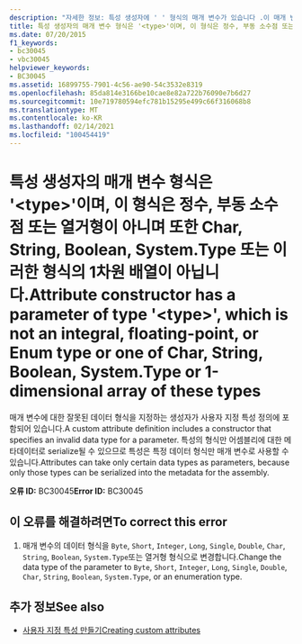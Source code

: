```yaml
---
description: "자세한 정보: 특성 생성자에 ' ' 형식의 매개 변수가 있습니다 .이 매개 변수는 <type> 정수, 부동 소수점 또는 열거형 형식이 나 Char, String, Boolean, system.string 또는 이러한 형식의 1 차원 배열 중 하나가 아닙니다."
title: 특성 생성자의 매개 변수 형식은 '<type>'이며, 이 형식은 정수, 부동 소수점 또는 열거형이 아니며 또한 Char, String, Boolean, System.Type 또는 이러한 형식의 1차원 배열이 아닙니다.
ms.date: 07/20/2015
f1_keywords:
- bc30045
- vbc30045
helpviewer_keywords:
- BC30045
ms.assetid: 16899755-7901-4c56-ae90-54c3532e8319
ms.openlocfilehash: 85da814e3166be10cae8e82a722b76090e7b6d27
ms.sourcegitcommit: 10e719780594efc781b15295e499c66f316068b8
ms.translationtype: MT
ms.contentlocale: ko-KR
ms.lasthandoff: 02/14/2021
ms.locfileid: "100454419"
---
```

# <a name="attribute-constructor-has-a-parameter-of-type-type-which-is-not-an-integral-floating-point-or-enum-type-or-one-of-char-string-boolean-systemtype-or-1-dimensional-array-of-these-types"></a><span data-ttu-id="a84be-103">특성 생성자의 매개 변수 형식은 '\<type>'이며, 이 형식은 정수, 부동 소수점 또는 열거형이 아니며 또한 Char, String, Boolean, System.Type 또는 이러한 형식의 1차원 배열이 아닙니다.</span><span class="sxs-lookup"><span data-stu-id="a84be-103">Attribute constructor has a parameter of type '\<type>', which is not an integral, floating-point, or Enum type or one of Char, String, Boolean, System.Type or 1-dimensional array of these types</span></span>

<span data-ttu-id="a84be-104">매개 변수에 대한 잘못된 데이터 형식을 지정하는 생성자가 사용자 지정 특성 정의에 포함되어 있습니다.</span><span class="sxs-lookup"><span data-stu-id="a84be-104">A custom attribute definition includes a constructor that specifies an invalid data type for a parameter.</span></span> <span data-ttu-id="a84be-105">특성의 형식만 어셈블리에 대한 메타데이터로 serialize될 수 있으므로 특성은 특정 데이터 형식만 매개 변수로 사용할 수 있습니다.</span><span class="sxs-lookup"><span data-stu-id="a84be-105">Attributes can take only certain data types as parameters, because only those types can be serialized into the metadata for the assembly.</span></span>  
  
 <span data-ttu-id="a84be-106">**오류 ID:** BC30045</span><span class="sxs-lookup"><span data-stu-id="a84be-106">**Error ID:** BC30045</span></span>  
  
## <a name="to-correct-this-error"></a><span data-ttu-id="a84be-107">이 오류를 해결하려면</span><span class="sxs-lookup"><span data-stu-id="a84be-107">To correct this error</span></span>  
  
1. <span data-ttu-id="a84be-108">매개 변수의 데이터 형식을 `Byte`, `Short`, `Integer`, `Long`, `Single`, `Double`, `Char`, `String`, `Boolean`, `System.Type`또는 열거형 형식으로 변경합니다.</span><span class="sxs-lookup"><span data-stu-id="a84be-108">Change the data type of the parameter to `Byte`, `Short`, `Integer`, `Long`, `Single`, `Double`, `Char`, `String`, `Boolean`, `System.Type`, or an enumeration type.</span></span>  
  
## <a name="see-also"></a><span data-ttu-id="a84be-109">추가 정보</span><span class="sxs-lookup"><span data-stu-id="a84be-109">See also</span></span>

- [<span data-ttu-id="a84be-110">사용자 지정 특성 만들기</span><span class="sxs-lookup"><span data-stu-id="a84be-110">Creating custom attributes</span></span>](../programming-guide/concepts/attributes/creating-custom-attributes.md)
